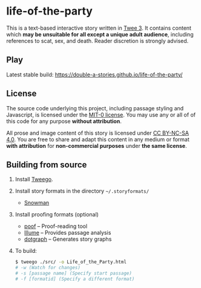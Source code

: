 # life-of-the-party

This is a text-based interactive story written in [Twee 3](https://github.com/iftechfoundation/twine-specs/blob/master/twee-3-specification.md). It contains content which **may be unsuitable for all except a unique adult audience**, including references to scat, sex, and death. Reader discretion is strongly advised.

## Play

Latest stable build: https://double-a-stories.github.io/life-of-the-party/

## License

The source code underlying this project, including passage styling and Javascript, is licensed under the [MIT-0 license](/LICENSE-CODE). You may use any or all of of this code for any purpose **without attribution**.

All prose and image content of this story is licensed under [CC BY-NC-SA 4.0](https://creativecommons.org/licenses/by-nc-sa/4.0/). You are free to share and adapt this content in any medium or format **with attribution** for **non-commercial purposes** under **the same license**.

## Building from source

1. Install [Tweego](http://www.motoslave.net/tweego/).

1. Install story formats in the directory `~/.storyformats/`
    * [Snowman](https://github.com/videlais/snowman/tree/master/dist/snowman-2.0.3)
1. Install proofing formats (optional)
    * [poof](https://github.com/ChapelR/poof/releases) – Proof-reading tool
    * [Illume](https://www.maximumverbosity.net/twine/Illume/) – Provides passage analysis
    * [dotgraph](https://github.com/mcdemarco/dotgraph/releases/tag/v2.2.0) – Generates story graphs

1. To build:

    ```sh
    $ tweego ./src/ -o Life_of_the_Party.html
    # -w (Watch for changes)
    # -s [passage name] (Specify start passage)
    # -f [formatid] (Specify a different format)
    ```
